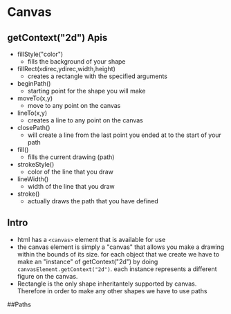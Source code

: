 # Canvas 
## getContext("2d") Apis
* fillStyle("color")
    * fills the background of your shape
* fillRect(xdirec,ydirec,width,height)
    * creates a rectangle with the specified arguments
* beginPath()
    * starting point for the shape you will make
* moveTo(x,y)
    * move to any point on the canvas 
* lineTo(x,y)
    * creates a line to any point on the canvas
* closePath()
    * will create a line from the last point you ended at to the start of your path
* fill()
    * fills the current drawing (path)
* strokeStyle()
    * color of the line that you draw
* lineWidth()
    * width of the line that you draw
* stroke()
    * actually draws the path that you have defined 

## Intro 
* html has a ```<canvas>``` element that is available for use
* the canvas element is simply a "canvas" that allows you make a drawing within the bounds of its size. for each object that we create we have to make an "instance" of getContext("2d") by doing ```canvasElement.getContext("2d")```. each instance represents a different figure on the canvas.
* Rectangle is the only shape inheritantely supported by canvas. Therefore in order to make any other shapes we have to use paths

##Paths 

